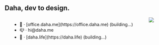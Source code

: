 ## Daha, dev to design.

<div style="display:flex;justify-content:space-around;width=100vw">
  <ul>
    <li>  💼️ · [office.daha.me](https://office.daha.me) (building…) </li>
    <li>  📪️ · hi@daha.me </li>
    <li>  🌊️ · [daha.life](https://daha.life) (building…) </li>
  </ul>
  <img align="right" src="https://github-readme-stats.vercel.app/api/top-langs/?username=DahaWong&theme=graywhite" />
</div>


